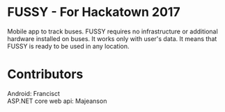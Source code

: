 # FUSSY - For Hackatown 2017
Mobile app to track buses. FUSSY requires no infrastructure or additional hardware installed on buses. It works only with user's data.
It means that FUSSY is ready to be used in any location.

# Contributors
Android: Francisct <br />
ASP.NET core web api: Majeanson

